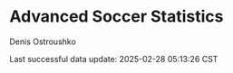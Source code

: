 # Advanced Soccer Statistics
Denis Ostroushko

<!-- gfm -->

Last successful data update: 2025-02-28 05:13:26 CST
